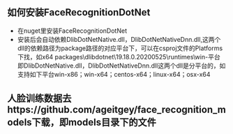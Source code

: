 ﻿## 如何安装FaceRecognitionDotNet
* 在nuget里安装FaceRecognitionDotNet
* 安装后会自动依赖DlibDotNetNative.dll，DlibDotNetNativeDnn.dll,这两个dll的依赖路径为package路径的对应平台下，可以在csproj文件的Platforms下找，如<Platforms>x64</Platforms>
packages\dlibdotnet\19.18.0.20200525\runtimes\win-平台
即DlibDotNetNative.dll，DlibDotNetNativeDnn.dll这两个dll是分平台的，如支持如下平台win-x86；win-x64；centos-x64；linux-x64；osx-x64

## 人脸训练数据去https://github.com/ageitgey/face_recognition_models下载，即models目录下的文件